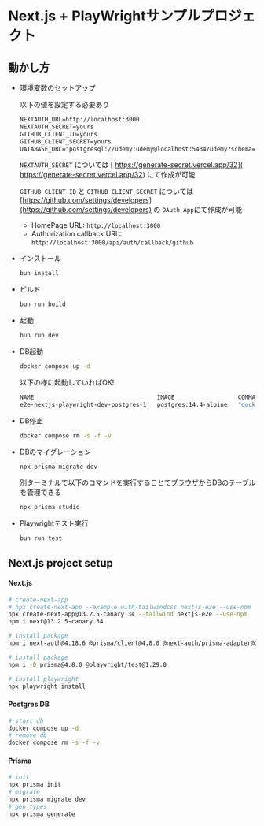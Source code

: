 # Next.js + PlayWrightサンプルプロジェクト

## 動かし方

- 環境変数のセットアップ

  以下の値を設定する必要あり

  ```txt
  NEXTAUTH_URL=http://localhost:3000
  NEXTAUTH_SECRET=yours
  GITHUB_CLIENT_ID=yours
  GITHUB_CLIENT_SECRET=yours
  DATABASE_URL="postgresql://udemy:udemy@localhost:5434/udemy?schema=public"
  ```

  `NEXTAUTH_SECRET` については [ https://generate-secret.vercel.app/32]( https://generate-secret.vercel.app/32) にて作成が可能

  `GITHUB_CLIENT_ID` と `GITHUB_CLIENT_SECRET` については [https://github.com/settings/developers](https://github.com/settings/developers) の `OAuth App`にて作成が可能

  - HomePage URL: `http://localhost:3000` 
  - Authorization callback URL: `http://localhost:3000/api/auth/callback/github`

- インストール
  
  ```bash
  bun install
  ```

- ビルド

  ```bash
  bun run build
  ```

- 起動

  ```bash
  bun run dev
  ```

- DB起動

  ```bash
  docker compose up -d
  ```

  以下の様に起動していればOK!

  ```bash
  NAME                                   IMAGE                  COMMAND                   SERVICE        CREATED         STATUS         PORTS
  e2e-nextjs-playwright-dev-postgres-1   postgres:14.4-alpine   "docker-entrypoint.s…"   dev-postgres   9 seconds ago   Up 8 seconds   0.0.0.0:5434->5432/tcp
  ```

- DB停止

  ```bash
  docker compose rm -s -f -v
  ```

- DBのマイグレーション

  ```bash
  npx prisma migrate dev
  ```

  別ターミナルで以下のコマンドを実行することで[ブラウザ](http://localhost:5555/)からDBのテーブルを管理できる

  ```bash
  npx prisma studio
  ```

- Playwrightテスト実行

  ```bash
  bun run test
  ```

## Next.js project setup

#### Next.js
```bash
# create-next-app
# npx create-next-app --example with-tailwindcss nextjs-e2e --use-npm
npx create-next-app@13.2.5-canary.34 --tailwind nextjs-e2e --use-npm
npm i next@13.2.5-canary.34
```
```bash
# install package
npm i next-auth@4.18.6 @prisma/client@4.8.0 @next-auth/prisma-adapter@1.0.5 date-fns@2.29.3 zustand@4.1.5 zod@3.20.2 @heroicons/react@2.0.13
```
```bash
# install package
npm i -D prisma@4.8.0 @playwright/test@1.29.0
```
```bash
# install playwright
npx playwright install
```

#### Postgres DB

~~~bash
# start db
docker compose up -d
# remove db
docker compose rm -s -f -v
~~~

#### Prisma

~~~bash
# init
npx prisma init
# migrate
npx prisma migrate dev
# gen types
npx prisma generate
~~~
